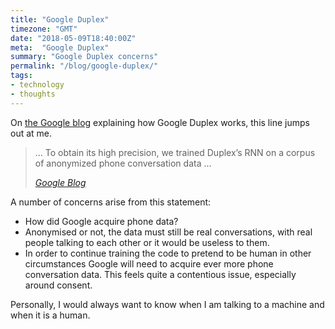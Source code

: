 ```yaml
---
title: "Google Duplex"
timezone: "GMT"
date: "2018-05-09T18:40:00Z"
meta:  "Google Duplex"
summary: "Google Duplex concerns"
permalink: "/blog/google-duplex/"
tags:
- technology
- thoughts
---
```


On [the Google blog](https://ai.googleblog.com/2018/05/duplex-ai-system-for-natural-conversation.html) explaining how Google Duplex works, this line jumps out at me.

<blockquote>
    <p>... To obtain its high precision, we trained Duplex’s RNN on a corpus of anonymized phone conversation data ...</p>
    <footer>
       <cite><a href="https://ai.googleblog.com/2018/05/duplex-ai-system-for-natural-conversation.html)">Google Blog</a></cite>
    </footer>
</blockquote>

A number of concerns arise from this statement:

- How did Google acquire phone data?
- Anonymised or not, the data must still be real conversations, with real people talking to each other or it would be useless to them.
- In order to continue training the code to pretend to be human in other circumstances Google will need to acquire ever more phone conversation data. This feels quite a contentious issue, especially around consent.

Personally, I would always want to know when I am talking to a machine and when it is a human.
